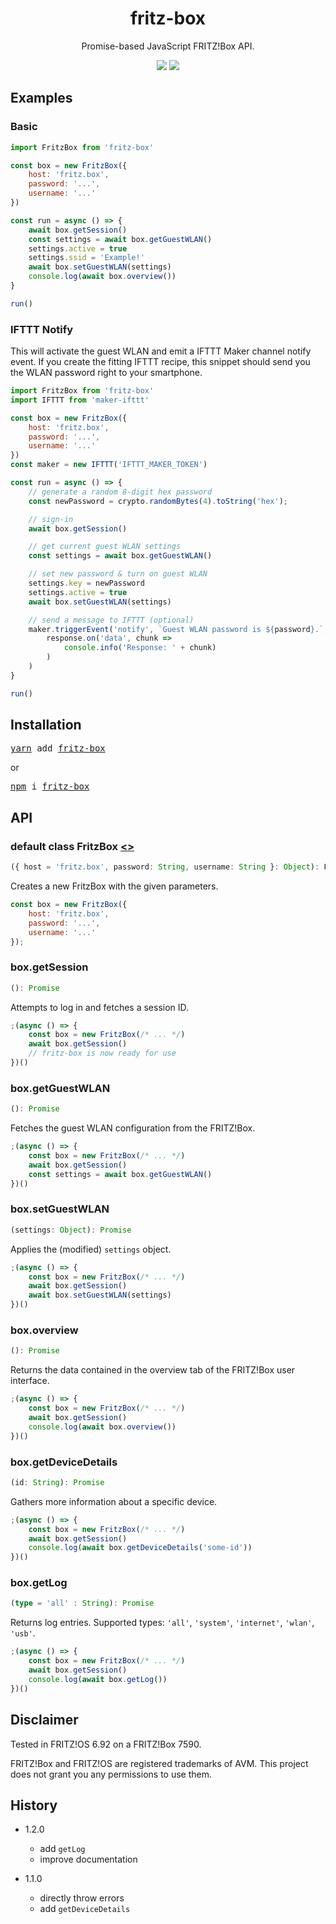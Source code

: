 <h1 align="center">fritz-box</h2>

<p align="center">
	Promise-based JavaScript FRITZ!Box API.
</p>

<p align="center">
	<a href="https://codeclimate.com/github/dodekeract/fritz-box/maintainability"><img src="https://api.codeclimate.com/v1/badges/0c35f27e2de42a35257b/maintainability"/></a>
	<a href="https://npmjs.com/package/fritz-box"><img src="https://img.shields.io/npm/dm/fritz-box.svg"/></a>
</p>

## Examples

### Basic

```javascript
import FritzBox from 'fritz-box'

const box = new FritzBox({
	host: 'fritz.box',
	password: '...',
	username: '...'
})

const run = async () => {
	await box.getSession()
	const settings = await box.getGuestWLAN()
	settings.active = true
	settings.ssid = 'Example!'
	await box.setGuestWLAN(settings)
	console.log(await box.overview())
}

run()
```

### IFTTT Notify

This will activate the guest WLAN and emit a IFTTT Maker channel notify event. If you create the fitting IFTTT recipe, this snippet should send you the WLAN password right to your smartphone.

```javascript
import FritzBox from 'fritz-box'
import IFTTT from 'maker-ifttt'

const box = new FritzBox({
	host: 'fritz.box',
	password: '...',
	username: '...'
})
const maker = new IFTTT('IFTTT_MAKER_TOKEN')

const run = async () => {
	// generate a random 8-digit hex password
	const newPassword = crypto.randomBytes(4).toString('hex');

	// sign-in
	await box.getSession()

	// get current guest WLAN settings
	const settings = await box.getGuestWLAN()

	// set new password & turn on guest WLAN
	settings.key = newPassword
	settings.active = true
	await box.setGuestWLAN(settings)

	// send a message to IFTTT (optional)
	maker.triggerEvent('notify', `Guest WLAN password is ${password}.`, response =>
		response.on('data', chunk =>
			console.info('Response: ' + chunk)
		)
	)
}

run()
```

## Installation

<pre>
<a href="https://yarnpkg.com">yarn</a> add <a href="https://yarnpkg.com/en/package/fritz-box">fritz-box</a>
</pre>
or
<pre>
<a href="https://npmjs.com">npm</a> i <a href="https://npmjs.com/package/fritz-box">fritz-box</a>
</pre>

## API

### default class FritzBox [<>](/source/index.js)

```ts
({ host = 'fritz.box', password: String, username: String }: Object): FritzBox
```

Creates a new FritzBox with the given parameters.

````javascript
const box = new FritzBox({
	host: 'fritz.box',
	password: '...',
	username: '...'
});
````

### box.getSession

```ts
(): Promise
```

Attempts to log in and fetches a session ID.

```js
;(async () => {
	const box = new FritzBox(/* ... */)
	await box.getSession()
	// fritz-box is now ready for use
})()
```

### box.getGuestWLAN

```ts
(): Promise
```

Fetches the guest WLAN configuration from the FRITZ!Box.

```js
;(async () => {
	const box = new FritzBox(/* ... */)
	await box.getSession()
	const settings = await box.getGuestWLAN()
})()
```

### box.setGuestWLAN

```ts
(settings: Object): Promise
```

Applies the (modified) `settings` object.

```js
;(async () => {
	const box = new FritzBox(/* ... */)
	await box.getSession()
	await box.setGuestWLAN(settings)
})()
```

### box.overview

```ts
(): Promise
```

Returns the data contained in the overview tab of the FRITZ!Box user interface.

```js
;(async () => {
	const box = new FritzBox(/* ... */)
	await box.getSession()
	console.log(await box.overview())
})()
```

### box.getDeviceDetails

```ts
(id: String): Promise
```

Gathers more information about a specific device.

```js
;(async () => {
	const box = new FritzBox(/* ... */)
	await box.getSession()
	console.log(await box.getDeviceDetails('some-id'))
})()
```

### box.getLog

```ts
(type = 'all' : String): Promise
```

Returns log entries. Supported types: `'all'`, `'system'`, `'internet'`, `'wlan'`, `'usb'`.

```js
;(async () => {
	const box = new FritzBox(/* ... */)
	await box.getSession()
	console.log(await box.getLog())
})()
```

## Disclaimer

Tested in FRITZ!OS 6.92 on a FRITZ!Box 7590.

FRITZ!Box and FRITZ!OS are registered trademarks of AVM. This project does not grant you any permissions to use them.

## History

* 1.2.0
	* add `getLog`
	* improve documentation

* 1.1.0
	* directly throw errors
	* add `getDeviceDetails`
